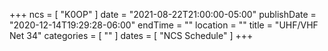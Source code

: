 +++
ncs = [ "K0OP" ]
date = "2021-08-22T21:00:00-05:00"
publishDate = "2020-12-14T19:29:28-06:00"
endTime = ""
location = ""
title = "UHF/VHF Net 34"
categories = [ "" ]
dates = [ "NCS Schedule" ]
+++
